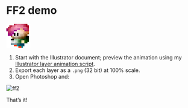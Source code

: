 # FF2 demo

![ff2](ff2.gif)

1. Start with the Illustrator document; preview the animation using my [Illustrator layer animation script](https://github.com/mhulse/illy-anim).
1. Export each layer as a `.png` (32 bit) at 100% scale.
1. Open Photoshop and:

 ![ff2](https://cloud.githubusercontent.com/assets/218624/8269536/f1626f5a-1761-11e5-943b-f9e85d4ee1c9.gif)

That’s it!